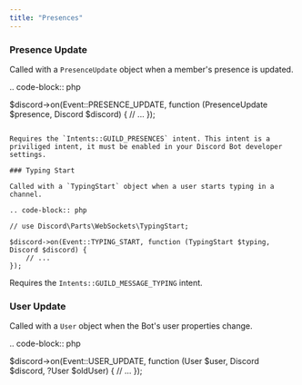 ```yaml
---
title: "Presences"
---
```


### Presence Update

Called with a `PresenceUpdate` object when a member's presence is updated.

.. code-block:: php

$discord->on(Event::PRESENCE_UPDATE, function (PresenceUpdate $presence, Discord $discord) {
    // ...
});
```

Requires the `Intents::GUILD_PRESENCES` intent. This intent is a priviliged intent, it must be enabled in your Discord Bot developer settings.

### Typing Start

Called with a `TypingStart` object when a user starts typing in a channel.

.. code-block:: php

// use Discord\Parts\WebSockets\TypingStart;

$discord->on(Event::TYPING_START, function (TypingStart $typing, Discord $discord) {
    // ...
});
```

Requires the `Intents::GUILD_MESSAGE_TYPING` intent.

### User Update

Called with a `User` object when the Bot's user properties change.

.. code-block:: php

$discord->on(Event::USER_UPDATE, function (User $user, Discord $discord, ?User $oldUser) {
    // ...
});
```
